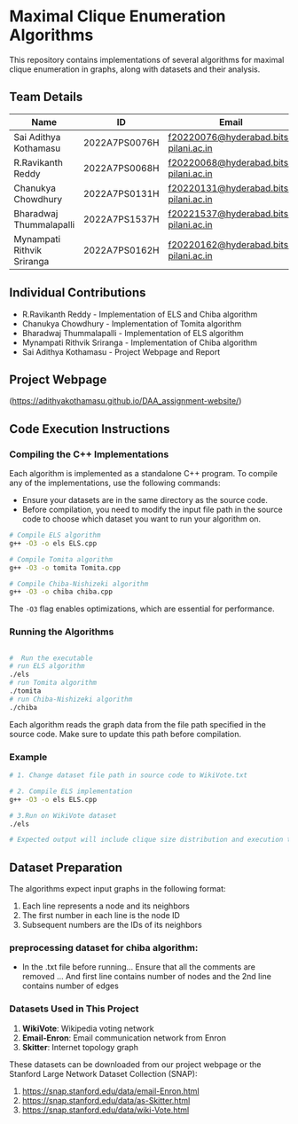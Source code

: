 # Maximal Clique Enumeration Algorithms

This repository contains implementations of several algorithms for maximal clique enumeration in graphs, along with datasets and their analysis.

## Team Details

| Name | ID | Email |
|------|-------|-------|
| Sai Adithya Kothamasu | 2022A7PS0076H | f20220076@hyderabad.bits-pilani.ac.in |
| R.Ravikanth Reddy | 2022A7PS0068H | f20220068@hyderabad.bits-pilani.ac.in |
| Chanukya Chowdhury | 2022A7PS0131H | f20220131@hyderabad.bits-pilani.ac.in |
| Bharadwaj Thummalapalli | 2022A7PS1537H | f20221537@hyderabad.bits-pilani.ac.in |
| Mynampati Rithvik Sriranga | 2022A7PS0162H | f20220162@hyderabad.bits-pilani.ac.in |

## Individual Contributions

- R.Ravikanth Reddy - Implementation of ELS and Chiba algorithm
- Chanukya Chowdhury - Implementation of Tomita algorithm
- Bharadwaj Thummalapalli - Implementation of ELS algorithm
- Mynampati Rithvik Sriranga - Implementation of Chiba algorithm
- Sai Adithya Kothamasu - Project Webpage and Report

## Project Webpage

(https://adithyakothamasu.github.io/DAA_assignment-website/)

## Code Execution Instructions

### Compiling the C++ Implementations

Each algorithm is implemented as a standalone C++ program. To compile any of the implementations, use the following commands:
* Ensure your datasets are in the same directory as the source code.
* Before compilation, you need to modify the input file path in the source code to choose which dataset you want to run your algorithm on.

```bash
# Compile ELS algorithm
g++ -O3 -o els ELS.cpp

# Compile Tomita algorithm
g++ -O3 -o tomita Tomita.cpp

# Compile Chiba-Nishizeki algorithm 
g++ -O3 -o chiba chiba.cpp
```

The `-O3` flag enables optimizations, which are essential for performance.

### Running the Algorithms

```bash

#  Run the executable
# run ELS algorithm
./els
# run Tomita algorithm
./tomita
# run Chiba-Nishizeki algorithm 
./chiba
```

Each algorithm reads the graph data from the file path specified in the source code. Make sure to update this path before compilation.

### Example

```bash
# 1. Change dataset file path in source code to WikiVote.txt

# 2. Compile ELS implementation
g++ -O3 -o els ELS.cpp

# 3.Run on WikiVote dataset
./els 

# Expected output will include clique size distribution and execution time statistics
```

## Dataset Preparation

The algorithms expect input graphs in the following format:

1. Each line represents a node and its neighbors
2. The first number in each line is the node ID
3. Subsequent numbers are the IDs of its neighbors

### preprocessing dataset for chiba algorithm:
- In the .txt file before running... Ensure that all the comments are removed ... And first line contains number of nodes and the 2nd line contains number of edges

### Datasets Used in This Project

1. **WikiVote**: Wikipedia voting network
2. **Email-Enron**: Email communication network from Enron
3. **Skitter**: Internet topology graph

These datasets can be downloaded from our project webpage or the Stanford Large Network Dataset Collection (SNAP):
1. https://snap.stanford.edu/data/email-Enron.html
2. https://snap.stanford.edu/data/as-Skitter.html
3. https://snap.stanford.edu/data/wiki-Vote.html



